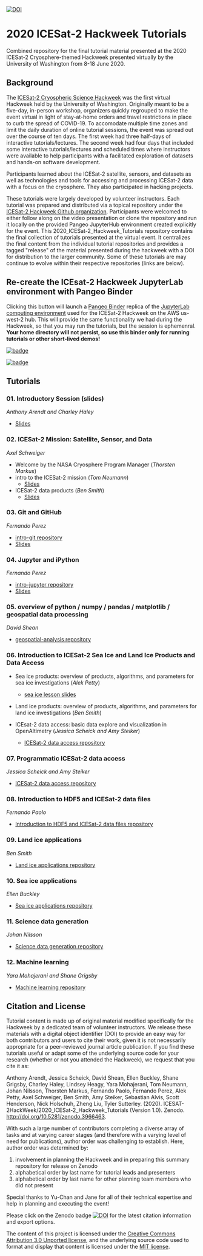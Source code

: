 [![DOI](https://zenodo.org/badge/DOI/10.5281/zenodo.3966463.svg)](https://doi.org/10.5281/zenodo.3966463)

# 2020 ICESat-2 Hackweek Tutorials
Combined repository for the final tutorial material presented at the 2020 ICESat-2 Cryosphere-themed Hackweek presented virtually by the University of Washington from 8-18 June 2020.


## Background
The [ICESat-2 Cryospheric Science Hackweek](https://icesat-2hackweek.github.io/learning-resources/) was the first virtual Hackweek held by the University of Washington. Originally meant to be a five-day, in-person workshop, organizers quickly regrouped to make the event virtual in light of stay-at-home orders and travel restrictions in place to curb the spread of COVID-19. To accomodate multiple time zones and limit the daily duration of online tutorial sessions, the event was spread out over the course of ten days. The first week had three half-days of interactive tutorials/lectures. The second week had four days that included some interactive tutorials/lectures and scheduled times where instructors were available to help participants with a facilitated exploration of datasets and hands-on software development.

Participants learned about the ICESat-2 satellite, sensors, and datasets as well as technologies and tools for accessing and processing ICESat-2 data with a focus on the cryosphere. They also participated in hacking projects.

These tutorials were largely developed by volunteer instructors. Each tutorial was prepared and distributed via a topical repository under the [ICESat-2 Hackweek Github organization](https://github.com/ICESAT-2HackWeek). Participants were welcomed to either follow along on the video presentation or clone the repository and run it locally on the provided Pangeo JupyterHub environment created explicitly for the event. This 2020_ICESat-2_Hackweek_Tutorials repository contains the final collection of tutorials presented at the virtual event. It centralizes the final content from the individual tutorial repositories and provides a tagged "release" of the material presented during the hackweek with a DOI for distribution to the larger community. Some of these tutorials are may continue to evolve within their respective repositories (links are below).


## Re-create the ICEsat-2 Hackweek JupyterLab environment with Pangeo Binder
Clicking this button will launch a [Pangeo Binder](https://aws-uswest2-binder.pangeo.io) replica of the [JupyterLab computing environment](https://github.com/ICESAT-2HackWeek/jupyterhub-2020) used for the ICESat-2 Hackweek on the AWS us-west-2 hub. This will provide the same functionality we had during the Hackweek, so that you may run the tutorials, but the session is ephemenral. **Your home directory will not persist, so use this binder only for running tutorials or other short-lived demos!**

[![badge](http://binder.pangeo.io/badge.svg)](http://binder.pangeo.io/v2/gh/ICESAT-2HackWeek/2020_ICESat-2_Hackweek_Tutorials/binder)

[![badge](https://img.shields.io/static/v1.svg?logo=Jupyter&label=Pangeo+Binder&message=AWS+us-west-2&color=orange)](https://staging.aws-uswest2-binder.pangeo.io/v2/gh/ICESAT-2HackWeek/jupyter-image-2020/master?urlpath=git-pull?repo=https://github.com/ICESAT-2HackWeek/2020_ICESat-2_Hackweek_Tutorials/binder)



## Tutorials
### 01. Introductory Session (slides)
*Anthony Arendt and Charley Haley*

* [Slides](https://docs.google.com/presentation/d/1kNc6u4mz9qt5TI-DCosSL6jZ5M7q_k3godlBrOE891c/edit?usp=sharing)

### 02. ICESat-2 Mission: Satellite, Sensor, and Data
*Axel Schweiger*

* Welcome by the NASA Cryosphere Program Manager (*Thorsten Markus*)
* intro to the ICESat-2 mission (*Tom Neumann*)
    * [Slides](https://github.com/ICESAT-2HackWeek/intro_ICESat2/blob/master/HackWeekIntroNeumann2020.pptx)
* ICESat-2 data products (*Ben Smith*)
    * [Slides](https://github.com/ICESAT-2HackWeek/intro_ICESat2/blob/master/ICESat-2_data_products_Hackweek2020.pptx)

### 03. Git and GitHub
*Fernando Perez*

* [intro-git repository](https://github.com/ICESAT-2HackWeek/intro-git)
* [Slides](https://docs.google.com/presentation/d/1pOWte7V5UbnVBvRktvLbLTRluDwrGbXtIdAZhzAd1AE/edit?usp=sharing)

### 04. Jupyter and iPython
*Fernando Perez*

* [intro-jupyter repository](https://github.com/ICESAT-2HackWeek/intro-jupyter)
* [Slides](https://docs.google.com/presentation/d/1TfY7rnCuGQDrlvsf2-P9lNADT2vwiJsdb7vmgZ3SDmA/edit?usp=sharing)


### 05. overview of python / numpy / pandas / matplotlib / geospatial data processing
*David Shean*

* [geospatial-analysis repository](https://github.com/ICESAT-2HackWeek/geospatial-analysis)

### 06. Introduction to ICESat-2 Sea Ice and Land Ice Products and Data Access

* Sea ice products: overview of products, algorithms, and parameters for sea ice investigations (*Alek Petty*)

    * [sea ice lesson slides](https://drive.google.com/file/d/1e3VFvBRBHcY5_gjEyWVjA-l7tL2K4HfQ/view?usp=sharing)

* Land ice products: overview of products, algorithms, and parameters for land ice investigations (*Ben Smith*)

* ICEsat-2 data access: basic data explore and visualization in OpenAltimetry (*Jessica Scheick and Amy Steiker*)

    * [ICESat-2 data access repository](https://github.com/ICESAT-2HackWeek/data-access)

### 07. Programmatic ICESat-2 data access
*Jessica Scheick and Amy Steiker*

* [ICESat-2 data access repository](https://github.com/ICESAT-2HackWeek/data-access)
 
### 08. Introduction to HDF5 and ICESat-2 data files
*Fernando Paolo*

* [Introduction to HDF5 and ICESat-2 data files repository](https://github.com/ICESAT-2HackWeek/intro-hdf5)

### 09. Land ice applications
*Ben Smith*

* [Land ice applications repository](https://github.com/ICESAT-2HackWeek/Land_Ice_Applications)

### 10. Sea ice applications
*Ellen Buckley*
 
* [Sea ice applications repository](https://github.com/ICESAT-2HackWeek/sea-ice-tutorials)
 
 ### 11. Science data generation
 *Johan Nilsson*
 
* [Science data generation repository](https://github.com/ICESAT-2HackWeek/ScienceDataGeneration)

### 12. Machine learning
*Yara Mohajerani and Shane Grigsby*
 
* [Machine learning repository](https://github.com/ICESAT-2HackWeek/Machine-Learning)


## Citation and License
Tutorial content is made up of original material modified specifically for the Hackweek by a dedicated team of volunteer instructors. We release these materials with a digital object identifier (DOI) to provide an easy way for both contributors and users to cite their work, given it is not necessarily appropriate for a peer-reviewed journal article publication. If you find these tutorials useful or adapt some of the underlying source code for your research (whether or not you attended the Hackweek), we request that you cite it as:

Anthony Arendt, Jessica Scheick, David Shean, Ellen Buckley, Shane Grigsby, Charley Haley, Lindsey Heagy, Yara Mohajerani, Tom Neumann, Johan Nilsson, Thorsten Markus, Fernando Paolo, Fernando Perez, Alek Petty, Axel Schweiger, Ben Smith, Amy Steiker, Sebastian Alvis, Scott Henderson, Nick Holschuh, Zheng Liu, Tyler Sutterley. (2020). ICESAT-2HackWeek/2020_ICESat-2_Hackweek_Tutorials (Version 1.0). Zenodo. http://doi.org/10.5281/zenodo.3966463.

With such a large number of contributors completing a diverse array of tasks and at varying career stages (and therefore with a varying level of need for publications), author order was challenging to establish. Here, author order was determined by:
1. involvement in planning the Hackweek and in preparing this summary repository for release on Zenodo
2. alphabetical order by last name for tutorial leads and presenters
3. alphabetical order by last name for other planning team members who did not present

Special thanks to Yu-Chan and Jane for all of their technical expertise and help in planning and executing the event!

Please click on the Zenodo badge [![DOI](https://zenodo.org/badge/DOI/10.5281/zenodo.3966463.svg)](https://doi.org/10.5281/zenodo.3966463) for the latest citation information and export options.


The content of this project is licensed under the [Creative Commons Attribution 3.0 Unported license](https://creativecommons.org/licenses/by/3.0/), and the underlying source code used to format and display that content is licensed under the [MIT license](LICENSE.md).
